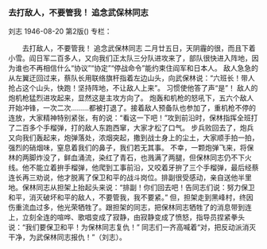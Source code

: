 ### 去打敌人，不要管我！  追念武保林同志
刘志
1946-08-20
第2版()
专栏：

　　去打敌人，不要管我！
    追念武保林同志
    二月廿五日，天阴霾的很，而且下着小雪。阎日军二百多人，又向我们正太队三分队进攻来了，部队很快进入阵地，因为谁也不再相信什么“协议”“协定”“停战命令”能约束住阎军和日本人。
    敌人急急的从左翼迂回过来，蔡队长用联络旗杆指着左边山头，向武保林说：“六班长！带人抢占这个山头，快跑！坚持阵地，不让敌人上来”。
    习惯使他答了声“是”！
    敌人的炮机枪猛烈进攻起来，显然这是主攻方向了。
    炮轰和机枪的怒吼下，五六个敌人开始冲锋，一次二次………都被打退了。接着敌人预备队也参加了，重机枪不停的连放，大家精神特别紧张，有的说：“看这一下吧！”攻到前沿时，保林指挥全班打了二百多个手榴弹，打的敌人东跑西窜，大家才松了口气。
    步兵败回去了，炮兵又向我们轰起来，炮弹落处，浓烟突起，撒到战士身上的尘土，大家顺手拍一拍，强烈的硝烟味，窒息着我们的鼻子，我们若无其事。
    不幸，一颗炮弹飞来，将保林的两脚炸没了，鲜血涌流，染红了青石，也溅满了两腿，但保林同志仍不下火线。他不能立着拚手榴弹，他爬到工事前沿，又咬着牙拚了三个手榴弹，最后经蔡连长再三劝说，他才脱离了保卫和平的战斗岗位。排副很受感动，亲自送他半里地。保林同志从担架上抬起头来说：“排副！你们回去吧！告同志们说：努力保卫和平，消灭破坏和平的敌人，不要管我，我不要紧。”
    但，担架走到黑峰村，终因伤重流血过多，他光荣牺牲了。跟担架的同志，把保林同志牺牲了的消息带到连上，立刻全连的喧哗、歌唱变成了寂静，由寂静变成了愤怒，指导员捏紧拳头说：“我们要保卫和平！为保林同志复仇！”
    同志们一齐高喊着“对，把反动派消灭干净，为武保林同志报仇！”（刘志）。
